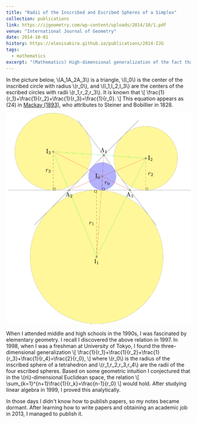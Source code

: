 ```yaml
---
title: "Radii of the Inscribed and Escribed Spheres of a Simplex"
collection: publications
link: https://ijgeometry.com/wp-content/uploads/2014/10/1.pdf
venue: "International Journal of Geometry"
date: 2014-10-01
history: https://alexisakira.github.io/publications/2014-IJG
tags:
  - mathematics
excerpt: "(Mathematics) High-dimensional generalization of the fact that the sum of the reciprocals of the radii of escribed circles of a triangle equals the reciprocal of the radius of the inscribed circle; obtained those results in 1998 when I was freshman."
---
```


In the picture below, \\(A_1A_2A_3\\) is a triangle, \\(I_0\\) is the center of the inscribed circle with radius \\(r_0\\), and \\(I_1,I_2,I_3\\) are the centers of the escribed circles with radii \\(r_1,r_2,r_3\\). It is known that
\\[ \frac{1}{r_1}+\frac{1}{r_2}+\frac{1}{r_3}=\frac{1}{r_0}. \\]
This equation appears as (24) in [Mackay (1893)](https://doi.org/10.1017/S0013091500001711), who attributes to Steiner and Bobillier in 1828.

![Inscribed and escribed circles](/assets/images/fig_2D.png)

When I attended middle and high schools in the 1990s, I was fascinated by elementary geometry. I recall I discovered the above relation in 1997. In 1998, when I was a freshman at University of Tokyo, I found the three-dimensional generalization
\\[ \frac{1}{r_1}+\frac{1}{r_2}+\frac{1}{r_3}+\frac{1}{r_4}=\frac{2}{r_0}, \\]
where \\(r_0\\) is the radius of the inscribed sphere of a tetrahedron and \\(r_1,r_2,r_3,r_4\\) are the radii of the four escribed spheres. Based on some geometric intuition I conjectured that in the \\(n\\)-dimensional Euclidean space, the relation
\\[ \sum_{k=1}^{n+1}\frac{1}{r_k}=\frac{n-1}{r_0} \\]
would hold. After studying linear algebra in 1999, I proved this analytically.

In those days I didn't know how to publish papers, so my notes became dormant. After learning how to write papers and obtaining an academic job in 2013, I managed to publish it.

